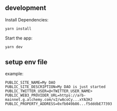 ## development

Install Dependencies:

```bash
yarn install
```

Start the app:

```bash
yarn dev
```

## setup env file

example:

```
PUBLIC_SITE_NAME=My DAO
PUBLIC_SITE_DESCRIPTION=My DAO is just started
PUBLIC_TWITTER_USER=@<TWITTER_USER_NAME>
PUBLIC_WEB3_PROVIDER_URL=https://arb-mainnet.g.alchemy.com/v2/wAcoCy...xYA3HJ
PUBLIC_PROPERTY_ADDRESS=0xfb049b86...f5dddbE77393
```
